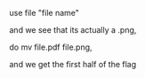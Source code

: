 use file "file name"

and we see that its actually a .png, 

do mv file.pdf file.png, 

and we get the first half of the flag
